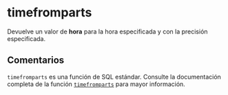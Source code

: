 ﻿---
SidebarGroup: "index-date-functions"
Autogenerated: true
---

# timefromparts

Devuelve un valor de **hora** para la hora especificada y con la precisión especificada.

## Comentarios 

`timefromparts` es una función de SQL estándar. Consulte la documentación completa de la función [`timefromparts`](https://learn.microsoft.com/es-es/sql/t-sql/functions/timefromparts-transact-sql) para mayor información.
